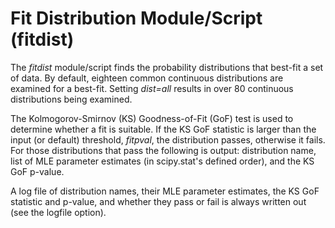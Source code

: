 Fit Distribution Module/Script (fitdist)
========================================

The *fitdist* module/script finds the probability distributions that
best-fit a set of data. By default, eighteen common continuous
distributions are examined for a best-fit.  Setting *dist=all*
results in over 80 continuous distributions being examined.

The Kolmogorov-Smirnov (KS) Goodness-of-Fit (GoF) test is used to
determine whether a fit is suitable.  If the KS GoF statistic is
larger than the input (or default) threshold, *fitpval*, the
distribution passes, otherwise it fails.  For those distributions that
pass the following is output: distribution name, list of MLE parameter
estimates (in scipy.stat's defined order), and the KS GoF p-value.

A log file of distribution names, their MLE parameter estimates, the
KS GoF statistic and p-value, and whether they pass or fail is always
written out (see the logfile option).
